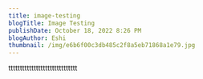 ```yaml
---
title: image-testing
blogTitle: Image Testing
publishDate: October 18, 2022 8:26 PM
blogAuthor: Eshi
thumbnail: /img/e6b6f00c3db485c2f8a5eb71868a1e79.jpg
---
```

t﻿ttttttttttttttttttttttttttttt